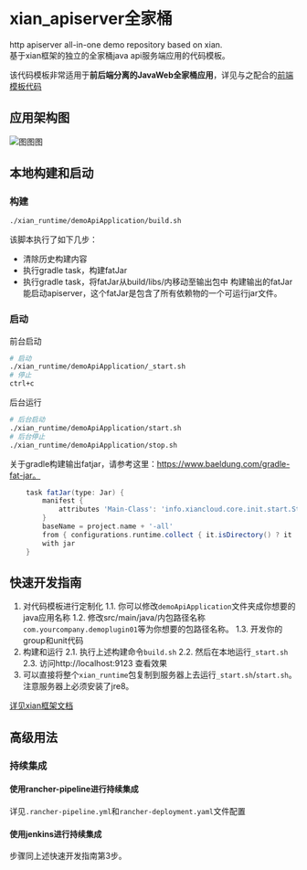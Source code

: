 # xian_apiserver全家桶
http apiserver all-in-one demo repository based on xian.  
基于xian框架的独立的全家桶java api服务端应用的代码模板。

该代码模板非常适用于**前后端分离的JavaWeb全家桶应用**，详见与之配合的[前端模板代码](https://github.com/happyyangyuan/xian_static_website_template)

## 应用架构图
![图图图](http://processon.com/chart_image/5cb35752e4b0b62750fa5f4e.png)

## 本地构建和启动
### 构建
```bash
./xian_runtime/demoApiApplication/build.sh
```
该脚本执行了如下几步：
- 清除历史构建内容
- 执行gradle task，构建fatJar
- 执行gradle task，将fatJar从build/libs/内移动至输出包中
构建输出的fatJar能启动apiserver，这个fatJar是包含了所有依赖物的一个可运行jar文件。

### 启动
前台启动
```bash
# 启动
./xian_runtime/demoApiApplication/_start.sh
# 停止
ctrl+c
```
后台运行
```bash
# 后台启动
./xian_runtime/demoApiApplication/start.sh
# 后台停止
./xian_runtime/demoApiApplication/stop.sh
```

关于gradle构建输出fatjar，请参考这里：https://www.baeldung.com/gradle-fat-jar。
```groovy
    task fatJar(type: Jar) {
        manifest {
            attributes 'Main-Class': 'info.xiancloud.core.init.start.StartServer'
        }
        baseName = project.name + '-all'
        from { configurations.runtime.collect { it.isDirectory() ? it : zipTree(it) } }
        with jar
    }
```

## 快速开发指南
1. 对代码模板进行定制化
    1.1. 你可以修改`demoApiApplication`文件夹成你想要的java应用名称
    1.2. 修改src/main/java/内包路径名称`com.yourcompany.demoplugin01`等为你想要的包路径名称。
    1.3. 开发你的group和unit代码
2. 构建和运行
    2.1. 执行上述构建命令`build.sh`
    2.2. 然后在本地运行`_start.sh`
    2.3. 访问http://localhost:9123 查看效果
3. 可以直接将整个`xian_runtime`包复制到服务器上去运行`_start.sh`/`start.sh`。注意服务器上必须安装了jre8。

[详见xian框架文档](https://github.com/xiancloud/xian/blob/master/doc/zh_CN/quickStart.md#%E7%BC%96%E5%86%99%E4%B8%80%E4%B8%AA%E5%BE%AE%E6%9C%8D%E5%8A%A1%E5%8D%95%E5%85%83)

## 高级用法
### 持续集成
#### 使用rancher-pipeline进行持续集成
详见`.rancher-pipeline.yml`和`rancher-deployment.yaml`文件配置

#### 使用jenkins进行持续集成
步骤同上述快速开发指南第3步。
